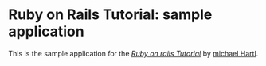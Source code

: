 # Ruby on Rails Tutorial:  sample application

This is the sample application for
the [*Ruby on rails Tutorial*](http://railstutorial.org/)
by [michael Hartl](http://michaelhartl.com/).